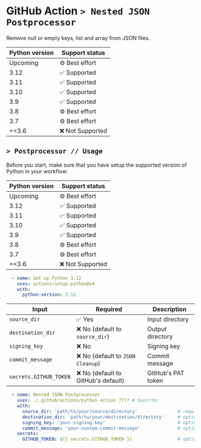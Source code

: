 # GitHub Action `> Nested JSON Postprocessor`

Remove null or empty keys, list and array from JSON files.

| Python version | Support status   |
| -------------- | ---------------- |
| Upcoming       | ⚙️ Best effort   |
| 3.12           | ✅ Supported     |
| 3.11           | ✅ Supported     |
| 3.10           | ✅ Supported     |
| 3.9            | ✅ Supported     |
| 3.8            | ⚙️ Best effort   |
| 3.7            | ⚙️ Best effort   |
| =<3.6          | ❌ Not Supported |

## `> Postprocessor // Usage`

Before you start, make sure that you have setup the supported version of Python in your workflow:

| Python version | Support status   |
| -------------- | ---------------- |
| Upcoming       | ⚙️ Best effort   |
| 3.12           | ✅ Supported     |
| 3.11           | ✅ Supported     |
| 3.10           | ✅ Supported     |
| 3.9            | ✅ Supported     |
| 3.8            | ⚙️ Best effort   |
| 3.7            | ⚙️ Best effort   |
| =<3.6          | ❌ Not Supported |

```yml
  - name: Set up Python 3.12
    uses: actions/setup-python@v4
    with:
      python-version: 3.12
```

| Input                  | Required                            | Description        |
| ---------------------- | ----------------------------------- | ------------------ |
| `source_dir`           | ✅ Yes                              | Input directory    |
| `destination_dir`      | ❌ No (default to `source_dir`)     | Output directory   |
| `signing_key`          | ❌ No                               | Signing key        |
| `commit_message`       | ❌ No (default to `JSON Cleanup`)   | Commit message     |
| `secrets.GITHUB_TOKEN` | ❌ No (default to GitHub's default) | GitHub's PAT token |

```yml
  - name: Nested JSON Postprocessor
    uses: ./.github/actions/python-action ???? # Soon:tm:
    with:
      source_dir: 'path/to/your/source/directory'               # required, your input directory
      destination_dir: 'path/to/your/destination/directory'     # optional, default to source_dir
      signing_key: 'your-signing-key'                           # optional, will skip signing if not provided
      commit_message: 'your-custom-commit-message'              # optional, default to "JSON Cleanup"
    secrets:
      GITHUB_TOKEN: ${{ secrets.GITHUB_TOKEN }}                 # optional, default to GitHub's default
```
